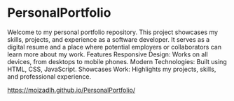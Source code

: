 # PersonalPortfolio

Welcome to my personal portfolio repository. This project showcases my skills, projects, and experience as a software developer. It serves as a digital resume and a place where potential employers or collaborators can learn more about my work.
Features
Responsive Design: Works on all devices, from desktops to mobile phones.
Modern Technologies: Built using HTML, CSS, JavaScript.
Showcases Work: Highlights my projects, skills, and professional experience.

https://moizadlh.github.io/PersonalPortfolio/
